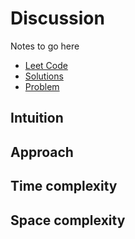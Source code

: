 # Discussion

Notes to go here

- [Leet Code](https://leetcode.com/problems/merge-strings-alternately/description/?envType=study-plan-v2&envId=leetcode-75)
- [Solutions](./index.html)
- [Problem](./01-PROBLEM.md)

## Intuition

## Approach

## Time complexity

## Space complexity
